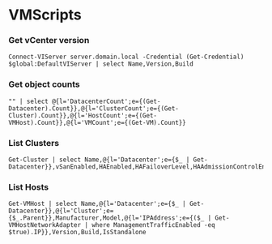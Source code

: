 # VMScripts

### Get vCenter version
```
Connect-VIServer server.domain.local -Credential (Get-Credential)
$global:DefaultVIServer | select Name,Version,Build
```

### Get object counts
```
"" | select @{l='DatacenterCount';e={(Get-Datacenter).Count}},@{l='ClusterCount';e={(Get-Cluster).Count}},@{l='HostCount';e={(Get-VMHost).Count}},@{l='VMCount';e={(Get-VM).Count}}
```

### List Clusters
```
Get-Cluster | select Name,@{l='Datacenter';e={$_ | Get-Datacenter}},vSanEnabled,HAEnabled,HAFailoverLevel,HAAdmissionControlEnabled,DrsEnabled,DrsMode,DrsAutomationLevel,EVCMode
```

### List Hosts
```
Get-VMHost | select Name,@{l='Datacenter';e={$_ | Get-Datacenter}},@{l='Cluster';e={$_.Parent}},Manufacturer,Model,@{l='IPAddress';e={($_ | Get-VMHostNetworkAdapter | where ManagementTrafficEnabled -eq $true).IP}},Version,Build,IsStandalone
```

